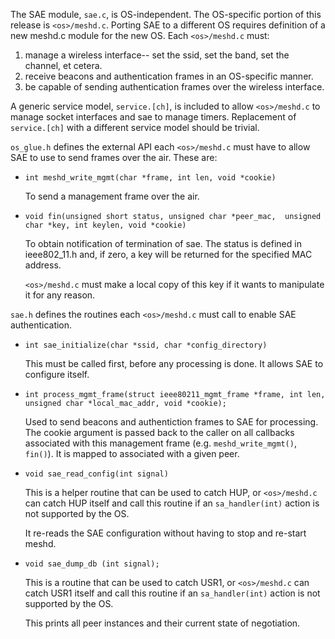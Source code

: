 The SAE module, `sae.c`, is OS-independent. The OS-specific portion
of this release is `<os>/meshd.c`. Porting SAE to a different OS requires
definition of a new meshd.c module for the new OS. Each `<os>/meshd.c`
must:

  1. manage a wireless interface-- set the ssid, set the band, set
     the channel, et cetera.
  2. receive beacons and authentication frames in an OS-specific
     manner. 
  3. be capable of sending authentication frames over the wireless
     interface. 

A generic service model, `service.[ch]`, is included to allow `<os>/meshd.c`
to manage socket interfaces and sae to manage timers. Replacement of
`service.[ch]` with a different service model should be trivial. 

`os_glue.h` defines the external API each `<os>/meshd.c` must have
to allow SAE to use to send frames over the air. These are:

  - `int meshd_write_mgmt(char *frame, int len, void *cookie)`

	To send a management frame over the air.

  - `void fin(unsigned short status, unsigned char *peer_mac, 
	      unsigned char *key, int keylen, void *cookie)`

	To obtain notification of termination of sae. The status
	is defined in ieee802_11.h and, if zero, a key will be
	returned for the specified MAC address.

	`<os>/meshd.c` must make a local copy of this key if it wants to
	manipulate it for any reason.

`sae.h` defines the routines each `<os>/meshd.c` must call to enable SAE
authentication.

  - `int sae_initialize(char *ssid, char *config_directory)`

	This must be called first, before any processing is done. It
	allows SAE to configure itself.

  - `int process_mgmt_frame(struct ieee80211_mgmt_frame *frame, int len, 
                           unsigned char *local_mac_addr, void *cookie);`

	Used to send beacons and authentiction frames to SAE for
    processing.  The cookie argument is passed back to the caller on all
    callbacks associated with this management frame (e.g. `meshd_write_mgmt()`,
    `fin()`).  It is mapped to associated with a given peer.

  - `void sae_read_config(int signal)`

	This is a helper routine that can be used to catch HUP, or
	`<os>/meshd.c` can catch HUP itself and call this routine
	if an `sa_handler(int)` action is not supported by the OS.

	It re-reads the SAE configuration without having to stop
	and re-start meshd.

  - `void sae_dump_db (int signal);`

	This is a routine that can be used to catch USR1, or 
	`<os>/meshd.c` can catch USR1 itself and call this routine
	if an `sa_handler(int)` action is not supported by the OS.

	This prints all peer instances and their current state of
	negotiation.

